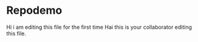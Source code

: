 # Repodemo
Hi i am editing this file for the first time
Hai this is your collaborator editing this file.
